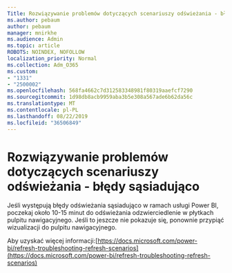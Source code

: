 ```yaml
---
Title: Rozwiązywanie problemów dotyczących scenariuszy odświeżania - błędy sąsiadująco
ms.author: pebaum
author: pebaum
manager: mnirkhe
ms.audience: Admin
ms.topic: article
ROBOTS: NOINDEX, NOFOLLOW
localization_priority: Normal
ms.collection: Adm_O365
ms.custom:
- "1331"
- "2500002"
ms.openlocfilehash: 568fa4662c7d312583348981f80319aaefcf7290
ms.sourcegitcommit: 1d98db8acb9959aba3b5e308a567ade6b62da56c
ms.translationtype: MT
ms.contentlocale: pl-PL
ms.lasthandoff: 08/22/2019
ms.locfileid: "36506849"
---
```

# <a name="troubleshooting-refresh-scenarios---tile-errors"></a>Rozwiązywanie problemów dotyczących scenariuszy odświeżania - błędy sąsiadująco

Jeśli występują błędy odświeżania sąsiadująco w ramach usługi Power BI, poczekaj około 10-15 minut do odświeżania odzwierciedlenie w płytkach pulpitu nawigacyjnego. Jeśli to jeszcze nie pokazuje się, ponownie przypiąć wizualizacji do pulpitu nawigacyjnego.

Aby uzyskać więcej informacji:[https://docs.microsoft.com/power-bi/refresh-troubleshooting-refresh-scenarios](https://docs.microsoft.com/power-bi/refresh-troubleshooting-refresh-scenarios)
